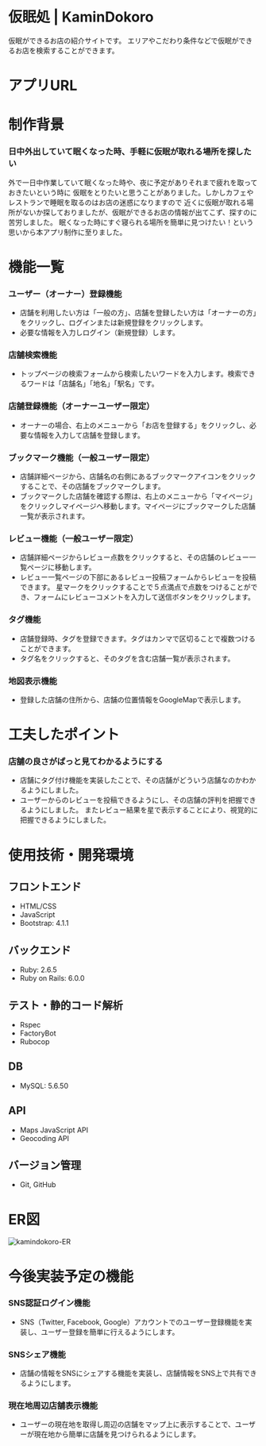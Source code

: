 # 仮眠処 | KaminDokoro
仮眠ができるお店の紹介サイトです。
エリアやこだわり条件などで仮眠ができるお店を検索することができます。

# アプリURL

# 制作背景
### 日中外出していて眠くなった時、手軽に仮眠が取れる場所を探したい
外で一日中作業していて眠くなった時や、夜に予定がありそれまで疲れを取っておきたいという時に
仮眠をとりたいと思うことがありました。しかしカフェやレストランで睡眠を取るのはお店の迷惑になりますので
近くに仮眠が取れる場所がないか探しておりましたが、仮眠ができるお店の情報が出てこず、探すのに苦労しました。
眠くなった時にすぐ寝られる場所を簡単に見つけたい！という思いから本アプリ制作に至りました。

# 機能一覧
### ユーザー（オーナー）登録機能
- 店舗を利用したい方は「一般の方」、店舗を登録したい方は「オーナーの方」をクリックし、ログインまたは新規登録をクリックします。
- 必要な情報を入力しログイン（新規登録）します。
### 店舗検索機能
- トップページの検索フォームから検索したいワードを入力します。検索できるワードは「店舗名」「地名」「駅名」です。
### 店舗登録機能（オーナーユーザー限定）
- オーナーの場合、右上のメニューから「お店を登録する」をクリックし、必要な情報を入力して店舗を登録します。
### ブックマーク機能（一般ユーザー限定）
- 店舗詳細ページから、店舗名の右側にあるブックマークアイコンをクリックすることで、その店舗をブックマークします。
- ブックマークした店舗を確認する際は、右上のメニューから「マイページ」をクリックしマイページへ移動します。マイページにブックマークした店舗一覧が表示されます。
### レビュー機能（一般ユーザー限定）
- 店舗詳細ページからレビュー点数をクリックすると、その店舗のレビュー一覧ページに移動します。
- レビュー一覧ページの下部にあるレビュー投稿フォームからレビューを投稿できます。
  星マークをクリックすることで５点満点で点数をつけることができ、フォームにレビューコメントを入力して送信ボタンをクリックします。
### タグ機能
- 店舗登録時、タグを登録できます。タグはカンマで区切ることで複数つけることができます。
- タグ名をクリックすると、そのタグを含む店舗一覧が表示されます。
### 地図表示機能
- 登録した店舗の住所から、店舗の位置情報をGoogleMapで表示します。

# 工夫したポイント
### 店舗の良さがぱっと見てわかるようにする
- 店舗にタグ付け機能を実装したことで、その店舗がどういう店舗なのかわかるようにしました。
- ユーザーからのレビューを投稿できるようにし、その店舗の評判を把握できるようにしました。
またレビュー結果を星で表示することにより、視覚的に把握できるようにしました。


# 使用技術・開発環境
## フロントエンド
- HTML/CSS
- JavaScript
- Bootstrap: 4.1.1

## バックエンド
- Ruby: 2.6.5 
- Ruby on Rails: 6.0.0 

## テスト・静的コード解析
- Rspec
- FactoryBot
- Rubocop

## DB
- MySQL: 5.6.50

## API
- Maps JavaScript API
- Geocoding API

## バージョン管理
- Git, GitHub

# ER図
![kamindokoro-ER](https://user-images.githubusercontent.com/73063192/112134286-ec318b00-8c0f-11eb-835e-642832a5db5d.png)

# 今後実装予定の機能
### SNS認証ログイン機能
- SNS（Twitter, Facebook, Google）アカウントでのユーザー登録機能を実装し、ユーザー登録を簡単に行えるようにします。
### SNSシェア機能
- 店舗の情報をSNSにシェアする機能を実装し、店舗情報をSNS上で共有できるようにします。
### 現在地周辺店舗表示機能
- ユーザーの現在地を取得し周辺の店舗をマップ上に表示することで、ユーザーが現在地から簡単に店舗を見つけられるようにします。

